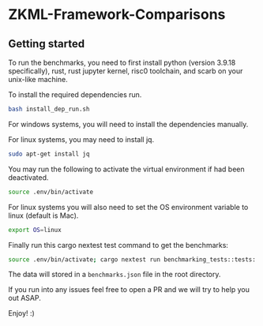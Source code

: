 # ZKML-Framework-Comparisons

## Getting started

To run the benchmarks, you need to first install python (version 3.9.18 specifically), rust, rust jupyter kernel, risc0 toolchain, and scarb on your unix-like machine.

To install the required dependencies run.

```bash
bash install_dep_run.sh
```

For windows systems, you will need to install the dependencies manually.

For linux systems, you may need to install jq.

```bash
sudo apt-get install jq
```

You may run the following to activate the virtual environment if had been deactivated.

```bash
source .env/bin/activate
```

For linux systems you will also need to set the OS environment variable to linux (default is Mac).

```bash
export OS=linux
```

Finally run this cargo nextest test command to get the benchmarks:

```bash
source .env/bin/activate; cargo nextest run benchmarking_tests::tests::run_benchmarks_ --test-threads 1
```

The data will stored in a `benchmarks.json` file in the root directory.

If you run into any issues feel free to open a PR and we will try to help you out ASAP. 

Enjoy! :)

